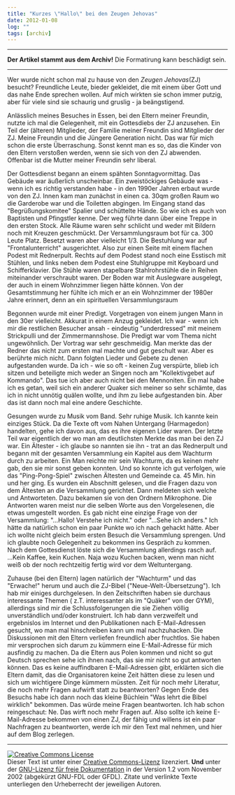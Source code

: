 ```yaml
---
title: "Kurzes \"Hallo\" bei den Zeugen Jehovas"
date: 2012-01-08
log: ""
tags: [archiv]
---
```

<hr><b>Der Artikel stammt aus dem Archiv!</b> Die Formatirung kann beschädigt sein.<hr>
<p>Wer wurde nicht schon mal zu hause von den <i>Zeugen Jehovas</i>(ZJ) besucht? Freundliche Leute, bieder gekleidet, die mit einem über Gott und das nahe Ende sprechen wollen. Auf mich wirkten sie schon immer putzig, aber für viele sind sie schaurig und gruslig - ja beängstigend.</p>

<p>Anlässlich meines Besuches in Essen, bei den Eltern meiner Freundin, nutzte ich mal die Gelegenheit, mit ein Gottesdiebs der ZJ anzusehen. Ein Teil der (älteren) Mitglieder, der Familie meiner Freundin sind Mitglieder der ZJ. Meine Freundin und die Jüngere Generation nicht. Das war für mich schon die erste Überraschung. Sonst kennt man es so, das die Kinder von den Eltern verstoßen werden, wenn sie sich von den ZJ abwenden. Offenbar ist die Mutter meiner Freundin sehr liberal.</p>

<p>Der Gottesdienst begann an einem spähten Sonntagvormittag. Das Gebäude war äußerlich unscheinbar. Ein zweistöckiges Gebäude was - wenn ich es richtig verstanden habe - in den 1990er Jahren erbaut wurde von den ZJ. Innen kam man zunächst in einen ca. 30qm großen Raum wo die Garderobe war und die Toiletten abgingen. Im Eingang stand das "Begrüßungskomitee" Spalier und schüttelte Hände. So wie ich es auch von Baptisten und Pfingstler kenne. Der weg führte dann über eine Treppe in den ersten Stock. Alle Räume waren sehr schlicht und weder mit Bildern noch mit Kreuzen geschmückt. Der Versammlungsraum bot für ca. 300 Leute Platz. Besetzt waren aber vielleicht 1/3. Die Bestuhlung war auf "Frontalunterricht" ausgerichtet. Also zur einen Seite mit einem flachen Podest mit Rednerpult. Rechts auf dem Podest stand noch eine Esstisch mit Stühlen, und links neben dem Podest eine Stuhlgruppe mit Keyboard und Schifferklavier. Die Stühle waren stapelbare Stahlrohrstühle die in Reihen miteinander verschraubt waren. Der Boden war mit Auslegware ausgelegt, der auch in einem Wohnzimmer liegen hätte können. Von der Gesamtstimmung her fühlte ich mich er an ein Wohnzimmer der 1980er Jahre erinnert, denn an ein spirituellen Versammlungsraum<p>

<p>Begonnen wurde mit einer Predigt. Vorgetragen von einem jungen Mann in den 30er vielleicht. Akkurat in einem Anzug gekleidet. Ich war - wenn ich mir die restlichen Besucher ansah - eindeutig "underdressed" mit meinem Strickpulli und der Zimmermannshose. Die Predigt war vom Thema nicht ungewöhnlich. Der Vortrag war sehr geschmeidig. Man merkte das der Redner das nicht zum ersten mal machte und gut geschult war. Aber es berührte mich nicht. Dann folgten Lieder und Gebete zu denen aufgestanden wurde. Da ich - wie so oft - keinen Zug verspürte, blieb ich sitzen und beteiligte mich weder an Singen noch am "Kollektivgebet auf Kommando". Das tue ich aber auch nicht bei den Mennoniten. Ein mal habe ich es getan, weil sich ein anderer Quaker sich meiner so sehr schämte, das ich in nicht unnötig quälen wollte, und ihm zu liebe aufgestanden bin. Aber das ist dann noch mal eine andere Geschichte.</p>

<p>Gesungen wurde zu Musik vom Band. Sehr ruhige Musik. Ich kannte kein einziges Stück. Da die Texte oft vom Nahen Untergang (Harmagedon) handelten, gehe ich davon aus, das es ihre eigenen Lider waren. Der letzte Teil war eigentlich der wo man am deutlichsten Merkte das man bei den ZJ war. Ein Ältester - ich glaube so nannten sie ihn - trat an das Rednerpult und begann mit der gesamten Versammlung ein Kapitel aus dem Wachturm durch zu arbeiten. Ein Man reichte mir sein Wachturm, da es keinen mehr gab, den sie mir sonst geben konnten. Und so konnte ich gut verfolgen, wie das "Ping-Pong-Spiel" zwischen Ältesten und Gemeinde ca. 45 Min. hin und her ging. Es wurden ein Abschnitt gelesen, und die Fragen dazu von dem Ältesten an die Versammlung gerichtet. Dann meldeten sich welche und Antworteten. Dazu bekamen sie von den Ordnern Mikrophone. Die Antworten waren meist nur die selben Worte aus den Vorgelesenen, die etwas umgestellt worden. Es gab nicht eine einzige Frage von der Versammlung: "...Hallo! Verstehe ich nicht." oder "...Sehe ich anders." Ich hätte da natürlich schon ein paar Punkte wo ich nach gehackt hätte. Aber ich wollte nicht gleich beim ersten Besuch die Versammlung sprengen. Und ich glaubte noch Gelegenheit zu bekommen ins Gespräch zu kommen. Nach dem Gottesdienst löste sich die Versammlung allerdings rasch auf. ...Kein Kaffee, kein Kuchen. Naja wozu Kuchen backen, wenn man nicht weiß ob der noch rechtzeitig fertig wird vor dem Weltuntergang.</p>

 

<p>Zuhause (bei den Eltern) lagen natürlich der "Wachturm" und das "Erwache!" herum und auch die ZJ-Bibel ("Neue-Welt-Übersetzung"). Ich hab mir einiges durchgelesen. In den Zeitschriften haben sie durchaus interessante Themen ( z.T. interessanter als im "Quäker" von der GYM), allerdings sind mir die Schlussfolgerungen die sie Ziehen völlig unverständlich und/oder konstruiert. Ich hab dann verzweifelt und ergebnislos im Internet und den Publikationen nach E-Mail-Adressen gesucht, wo man mal hinschreiben kann um mal nachzuhacken. Die Diskussionen mit den Eltern verliefen freundlich aber fruchtlos. Sie haben mir versprochen sich darum zu kümmern eine E-Mail-Adresse für mich ausfindig zu machen. Da die Eltern aus Polen kommen und nicht so gut Deutsch sprechen sehe ich ihnen nach, das sie mir nicht so gut antworten können. Das es keine auffindbaren E-Mail-Adressen gibt, erklärten sich die Eltern damit, das die Organisatoren keine Zeit hätten diese zu lesen und sich um wichtigere Dinge kümmern müssten. Zeit für noch mehr Literatur, die noch mehr Fragen aufwirft statt zu beantworten? Gegen Ende des Besuchs habe ich dann noch das kleine Büchlein "Was lehrt die Bibel wirklich" bekommen. Das würde meine Fragen beantworten. Ich hab schon reingeschaut: Ne. Das wirft noch mehr Fragen auf. Also sollte ich keine E-Mail-Adresse bekommen von einen ZJ, der fähig und willens ist ein paar Nachfragen zu beantworten, werde ich mir den Text mal nehmen, und hier auf dem Blog zerlegen.</p>


<hr />
<p><a href="http://creativecommons.org/licenses/by-sa/3.0/de/" rel="license"><img src="http://i.creativecommons.org/l/by-sa/3.0/de/88x31.png" style="border-width: 0pt;" alt="Creative Commons License" /></a><br />
Dieser <span rel="dc:type" href="http://purl.org/dc/dcmitype/Text" xmlns:dc="http://purl.org/dc/elements/1.1/">Text</span> ist unter einer <a href="http://creativecommons.org/licenses/by-sa/3.0/de/" rel="license">Creative Commons-Lizenz</a> lizenziert. <b>Und</b> unter der <a href="http://de.wikipedia.org/wiki/GFDL">GNU-Lizenz f&uuml;r freie Dokumentation</a> in der Version 1.2 vom November 2002 (abgek&uuml;rzt GNU-FDL oder GFDL). Zitate und verlinkte Texte unterliegen den Urheberrecht der jeweiligen Autoren.</p>
